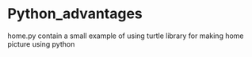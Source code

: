 # Python_advantages

home.py contain a small example of using turtle library for making home picture using python
